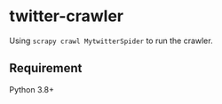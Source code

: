 # twitter-crawler

Using `scrapy crawl MytwitterSpider` to run the crawler.

## Requirement

Python 3.8+
